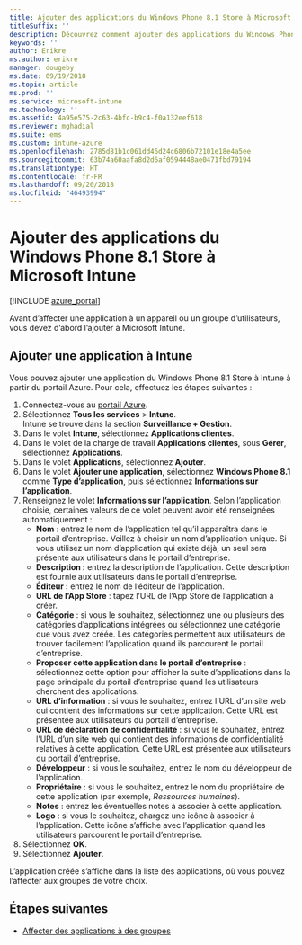 ```yaml
---
title: Ajouter des applications du Windows Phone 8.1 Store à Microsoft Intune
titleSuffix: ''
description: Découvrez comment ajouter des applications du Windows Phone 8.1 Store à Microsoft Intune.
keywords: ''
author: Erikre
ms.author: erikre
manager: dougeby
ms.date: 09/19/2018
ms.topic: article
ms.prod: ''
ms.service: microsoft-intune
ms.technology: ''
ms.assetid: 4a95e575-2c63-4bfc-b9c4-f0a132eef618
ms.reviewer: mghadial
ms.suite: ems
ms.custom: intune-azure
ms.openlocfilehash: 2785d81b1c061dd46d24c6806b72101e18e4a5ee
ms.sourcegitcommit: 63b74a60aafa8d2d6af0594448ae0471fbd79194
ms.translationtype: HT
ms.contentlocale: fr-FR
ms.lasthandoff: 09/20/2018
ms.locfileid: "46493994"
---
```

# <a name="add-windows-phone-81-store-apps-to-microsoft-intune"></a>Ajouter des applications du Windows Phone 8.1 Store à Microsoft Intune

[!INCLUDE [azure_portal](./includes/azure_portal.md)]

Avant d’affecter une application à un appareil ou un groupe d’utilisateurs, vous devez d’abord l’ajouter à Microsoft Intune. 

## <a name="add-an-app-to-intune"></a>Ajouter une application à Intune
Vous pouvez ajouter une application du Windows Phone 8.1 Store à Intune à partir du portail Azure. Pour cela, effectuez les étapes suivantes :

1. Connectez-vous au [portail Azure](https://portal.azure.com).
2. Sélectionnez **Tous les services** > **Intune**.  
    Intune se trouve dans la section **Surveillance + Gestion**.
3. Dans le volet **Intune**, sélectionnez **Applications clientes**.
4. Dans le volet de la charge de travail **Applications clientes**, sous **Gérer**, sélectionnez **Applications**.
5. Dans le volet **Applications**, sélectionnez **Ajouter**.
6. Dans le volet **Ajouter une application**, sélectionnez **Windows Phone 8.1** comme **Type d’application**, puis sélectionnez **Informations sur l’application**.
7. Renseignez le volet **Informations sur l’application**. Selon l’application choisie, certaines valeurs de ce volet peuvent avoir été renseignées automatiquement :
    - **Nom** : entrez le nom de l’application tel qu’il apparaîtra dans le portail d’entreprise. Veillez à choisir un nom d’application unique. Si vous utilisez un nom d’application qui existe déjà, un seul sera présenté aux utilisateurs dans le portail d’entreprise.
    - **Description :** entrez la description de l’application. Cette description est fournie aux utilisateurs dans le portail d’entreprise.
    - **Éditeur :** entrez le nom de l’éditeur de l’application.
    - **URL de l’App Store** : tapez l’URL de l’App Store de l’application à créer.
    - **Catégorie** : si vous le souhaitez, sélectionnez une ou plusieurs des catégories d’applications intégrées ou sélectionnez une catégorie que vous avez créée. Les catégories permettent aux utilisateurs de trouver facilement l’application quand ils parcourent le portail d’entreprise.
    - **Proposer cette application dans le portail d’entreprise** : sélectionnez cette option pour afficher la suite d’applications dans la page principale du portail d’entreprise quand les utilisateurs cherchent des applications.
    - **URL d’information** : si vous le souhaitez, entrez l’URL d’un site web qui contient des informations sur cette application. Cette URL est présentée aux utilisateurs du portail d’entreprise.
    - **URL de déclaration de confidentialité** : si vous le souhaitez, entrez l’URL d’un site web qui contient des informations de confidentialité relatives à cette application. Cette URL est présentée aux utilisateurs du portail d’entreprise.
    - **Développeur** : si vous le souhaitez, entrez le nom du développeur de l’application.
    - **Propriétaire** : si vous le souhaitez, entrez le nom du propriétaire de cette application (par exemple, *Ressources humaines*).
    - **Notes** : entrez les éventuelles notes à associer à cette application.
    - **Logo** : si vous le souhaitez, chargez une icône à associer à l’application. Cette icône s’affiche avec l’application quand les utilisateurs parcourent le portail d’entreprise.
8. Sélectionnez **OK**.
9. Sélectionnez **Ajouter**.

L’application créée s’affiche dans la liste des applications, où vous pouvez l’affecter aux groupes de votre choix.

## <a name="next-steps"></a>Étapes suivantes

- [Affecter des applications à des groupes](apps-deploy.md)
